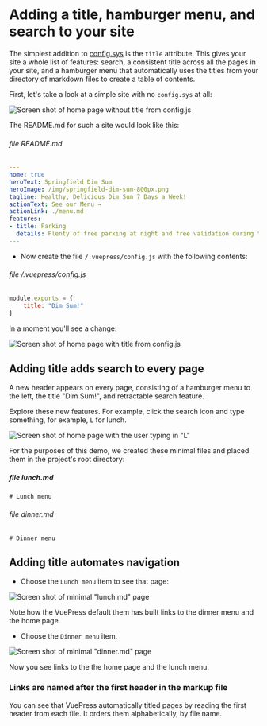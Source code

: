 # Adding a title, hamburger menu, and search to your site

The simplest addition to [config.sys](./config1.md) is the `title` attribute. 
This gives your site a whole list of features: search, a consistent title across
all the pages in your site, and a hamburger menu that automatically uses
the titles from your directory of markdown files to create a table of contents.

First, let's take a look at a simple site with no `config.sys` at all:

![Screen shot of home page without title from config.js](/assets/img/config-title-notitle.png)

The README.md for such a site would look like this:

###### file README.md
```yaml
---
home: true 
heroText: Springfield Dim Sum
heroImage: /img/springfield-dim-sum-800px.png
tagline: Healthy, Delicious Dim Sum 7 Days a Week!
actionText: See our Menu →
actionLink: ./menu.md
features:
- title: Parking
  details: Plenty of free parking at night and free validation during the busin
---
```

* Now create the file `/.vuepress/config.js` with the following contents:

###### file /.vuepress/config.js
```javascript
module.exports = {
    title: "Dim Sum!"
}
```

In a moment you'll see a change:

![Screen shot of home page with title from config.js](/assets/img/config-title.png)

## Adding title adds search to every page

A new header appears on every page, consisting of a hamburger menu to the left, the title "Dim Sum!", and retractable 
search feature.

Explore these new features. For example, click the search icon and type something, 
for example, `L` for lunch.

![Screen shot of home page with the user typing in "L"](/assets/img/config-title-start-search.png)

For the purposes of this demo, we created these minimal files and placed
them in the project's root directory:

##### file lunch.md

```
# Lunch menu
```

###### file dinner.md

```
# Dinner menu
```

## Adding title automates navigation

* Choose the `Lunch menu` item to see that page:

![Screen shot of minimal "lunch.md" page](/assets/img/config-title-lunch.png)

Note how the VuePress default them has built links to the dinner menu and the home page.

* Choose the `Dinner menu` item.

![Screen shot of minimal "dinner.md" page](/assets/img/config-title-dinner.png)

Now you see links to the the home page and the lunch menu.

### Links are named after the first header in the markup file

You can see that VuePress automatically titled pages by reading the first header from each file. It orders
them alphabetically, by file name.


